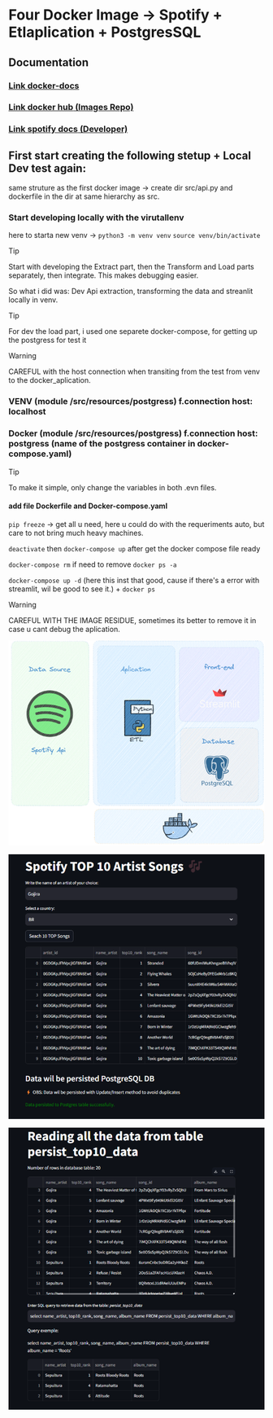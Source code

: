 # Four Docker Image -> Spotify + Etlaplication + PostgresSQL

## Documentation

### [Link __docker-docs__  ](https://docs.docker.com/reference/cli/docker/container/run/)

### [Link __docker hub__  (Images Repo)](https://hub.docker.com)

### [Link __spotify docs__  (Developer)](https://developer.spotify.com/documentation/web-api/tutorials/getting-started)

## First start creating the following stetup + Local Dev test again:
same struture as the first docker image -> create dir src/api.py and dockerfile in the dir at same hierarchy as src.

### Start developing locally with the virutallenv

here to starta new venv -> `python3 -m venv venv`
`source venv/bin/activate`

> [!Tip]
> Start with developing the Extract part, then the Transform and Load parts separately, then integrate. This makes debugging easier.

So what i did was: Dev Api extraction, transforming the data and streanlit locally in venv.

> [!Tip]
> For dev the load part, i used one separete docker-compose, for getting up the postgress for test it

> [!WARNING]
> CAREFUL with the host connection when transiting from the test from venv to the docker_aplication.

### VENV  (module /src/resources/postgress) f.connection host: localhost
### Docker (module /src/resources/postgress) f.connection host: postgress (name of the postgress container in docker-compose.yaml)

> [!Tip]
> To make it simple, only change the variables in both .evn files.

#### add file Dockerfile and Docker-compose.yaml

`pip freeze` -> get all u need, here u could do with the requeriments auto, but care to not bring much heavy machines.

`deactivate` then `docker-compose up` after get the docker compose file ready

`docker-compose rm` if need to remove `docker ps -a`

`docker-compose up -d` (here this inst that good, cause if there's a error with streamlit, wil be good to see it.) +
`docker ps`

> [!WARNING]
> CAREFUL WITH THE IMAGE RESIDUE, sometimes its better to remove it in case u cant debug the aplication.


![Resume-draw](https://github.com/Gabriel-Philot/docker_studies/blob/main/build_images/spotify_aplication_image/src/resources/imgs/fluxo.png)

![result1](https://github.com/Gabriel-Philot/docker_studies/blob/main/build_images/spotify_aplication_image/src/resources/imgs/01_flux.png)

![result2](https://github.com/Gabriel-Philot/docker_studies/blob/main/build_images/spotify_aplication_image/src/resources/imgs/02_flux.png)
